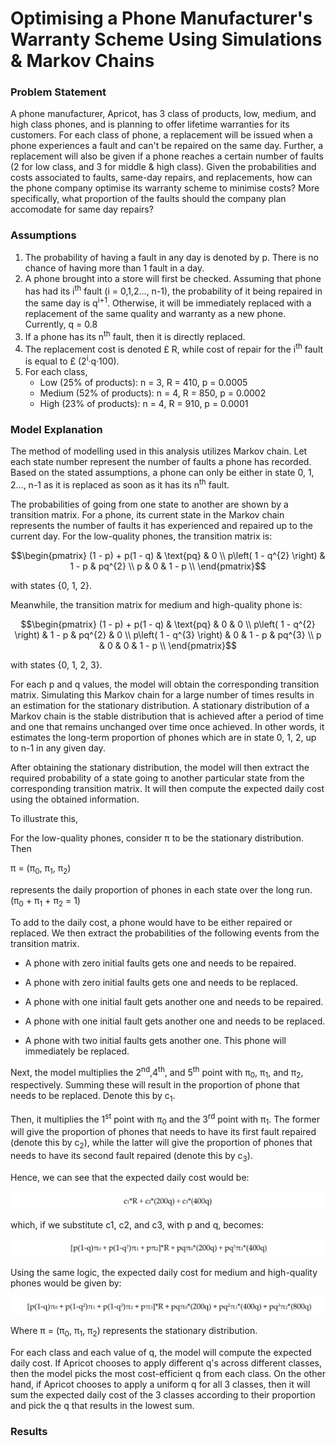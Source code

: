 # Optimising a Phone Manufacturer's Warranty Scheme Using Simulations & Markov Chains

### Problem Statement
A phone manufacturer, Apricot, has 3 class of products, low, medium, and high class phones, and is planning to offer lifetime warranties for its customers. 
For each class of phone, a replacement will be issued when a phone experiences a fault and can't be repaired on the same day. Further, a replacement will 
also be given if a phone reaches a certain number of faults (2 for low class, and 3 for middle & high class). Given the probabilities and costs associated 
to faults, same-day repairs, and replacements, how can the phone company optimise its warranty scheme to minimise costs? More specifically, what proportion of the faults should the company plan accomodate for same day repairs?

### Assumptions

1. The probability of having a fault in any day is denoted by p. There is no chance of having more than 1 fault in a day.
2. A phone brought into a store will first be checked. Assuming that phone has had its i<sup>th</sup> fault (i = 0,1,2..., n-1), the probability
    of it being repaired in the same day is q<sup>i+1</sup>. Otherwise, it will be immediately replaced with a replacement of the same quality and
    warranty as a new phone. Currently, q = 0.8
3. If a phone has its n<sup>th</sup> fault, then it is directly replaced.
4. The replacement cost is denoted £ R, while cost of repair for the i<sup>th</sup> fault is equal to £ (2<sup>i</sup>·q·100).
5. For each class,
    - Low (25% of products): n = 3, R = 410, p = 0.0005
    - Medium (52% of products): n = 4, R = 850, p = 0.0002
    - High (23% of products): n = 4, R = 910, p = 0.0001

### Model Explanation

The method of modelling used in this analysis utilizes Markov chain. Let
each state number represent the number of faults a phone has recorded.
Based on the stated assumptions, a phone can only be either in state 0,
1, 2..., n-1 as it is replaced as soon as it has its n<sup>th</sup> fault.

The probabilities of going from one state to another are shown by a
transition matrix. For a phone, its current state in the Markov chain
represents the number of faults it has experienced and repaired up to
the current day. For the low-quality phones, the transition matrix is:

$$\begin{pmatrix}
(1 - p) + p(1 - q) & \text{pq} & 0 \\
p\left( 1 - q^{2} \right) & 1 - p & pq^{2} \\
p & 0 & 1 - p \\
\end{pmatrix}$$

with states {0, 1, 2}.

Meanwhile, the transition matrix for medium and high-quality phone is:

$$\begin{pmatrix}
(1 - p) + p(1 - q) & \text{pq} & 0 & 0 \\
p\left( 1 - q^{2} \right) & 1 - p & pq^{2} & 0 \\
p\left( 1 - q^{3} \right) & 0 & 1 - p & pq^{3} \\
p & 0 & 0 & 1 - p \\
\end{pmatrix}$$

with states {0, 1, 2, 3}.

For each p and q values, the model will obtain the corresponding
transition matrix. Simulating this Markov chain for a large number of
times results in an estimation for the stationary distribution. A
stationary distribution of a Markov chain is the stable distribution
that is achieved after a period of time and one that remains unchanged
over time once achieved. In other words, it estimates the long-term
proportion of phones which are in state 0, 1, 2, up to n-1 in any given
day.

After obtaining the stationary distribution, the model will then extract
the required probability of a state going to another particular state
from the corresponding transition matrix. It will then compute the
expected daily cost using the obtained information.

To illustrate this,

For the low-quality phones, consider π to be the stationary
distribution. Then

π = (π<sub>0</sub>, π<sub>1</sub>, π<sub>2</sub>)

represents the daily proportion of phones in each state over the long
run. (π<sub>0</sub> + π<sub>1</sub> + π<sub>2</sub> = 1)

To add to the daily cost, a phone would have to be either repaired or
replaced. We then extract the probabilities of the following events from
the transition matrix.

-   A phone with zero initial faults gets one and needs to be repaired.

-   A phone with zero initial faults gets one and needs to be replaced.

-   A phone with one initial fault gets another one and needs to be
    repaired.

-   A phone with one initial fault gets another one and needs to be
    replaced.

-   A phone with two initial faults gets another one. This phone will
    immediately be replaced.

Next, the model multiplies the 2<sup>nd</sup>,4<sup>th</sup>, and 5<sup>th</sup> point with π<sub>0</sub>,
π<sub>1</sub>, and π<sub>2</sub>, respectively. Summing these will result in the
proportion of phone that needs to be replaced. Denote this by c<sub>1</sub>.

Then, it multiplies the 1<sup>st</sup> point with π<sub>0</sub> and the 3<sup>rd</sup> point with
π<sub>1</sub>. The former will give the proportion of phones that needs to have
its first fault repaired (denote this by c<sub>2</sub>), while the latter will
give the proportion of phones that needs to have its second fault
repaired (denote this by c<sub>3</sub>).

Hence, we can see that the expected daily cost would be:

![Eq1](https://github.com/Gianatmaja/Actuarial-Statistical-Modelling-in-R/blob/main/Apricot-Phones/Images/Screenshot%202022-10-05%20at%2011.19.33%20AM.png)

which, if we substitute c1, c2, and c3, with p and q, becomes:

![Eq2](https://github.com/Gianatmaja/Actuarial-Statistical-Modelling-in-R/blob/main/Apricot-Phones/Images/Screenshot%202022-10-05%20at%2011.19.40%20AM.png)

Using the same logic, the expected daily cost for medium and
high-quality phones would be given by:

![Eq3](https://github.com/Gianatmaja/Actuarial-Statistical-Modelling-in-R/blob/main/Apricot-Phones/Images/Screenshot%202022-10-05%20at%2011.19.51%20AM.png)

Where π = (π<sub>0</sub>, π<sub>1</sub>, π<sub>2</sub>) represents the stationary
distribution.

For each class and each value of q, the model will compute the expected
daily cost. If Apricot chooses to apply different q's across different
classes, then the model picks the most cost-efficient q from each class.
On the other hand, if Apricot chooses to apply a uniform q for all 3
classes, then it will sum the expected daily cost of the 3 classes
according to their proportion and pick the q that results in the lowest
sum.

### Results

